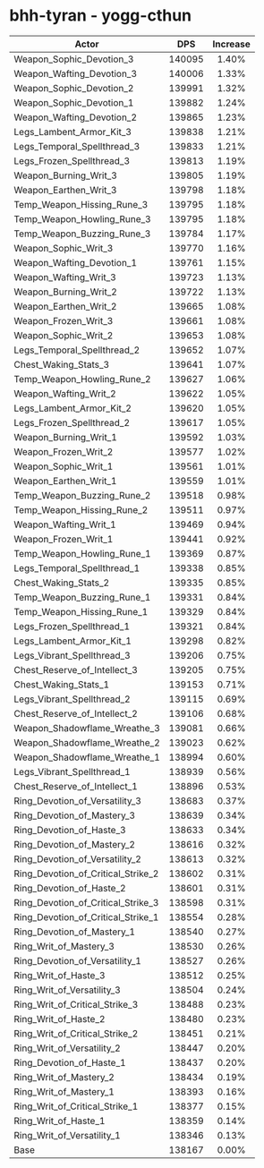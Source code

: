 # bhh-tyran - yogg-cthun
| Actor | DPS | Increase |
|---|:---:|:---:|
|Weapon_Sophic_Devotion_3|140095|1.40%|
|Weapon_Wafting_Devotion_3|140006|1.33%|
|Weapon_Sophic_Devotion_2|139991|1.32%|
|Weapon_Sophic_Devotion_1|139882|1.24%|
|Weapon_Wafting_Devotion_2|139865|1.23%|
|Legs_Lambent_Armor_Kit_3|139838|1.21%|
|Legs_Temporal_Spellthread_3|139833|1.21%|
|Legs_Frozen_Spellthread_3|139813|1.19%|
|Weapon_Burning_Writ_3|139805|1.19%|
|Weapon_Earthen_Writ_3|139798|1.18%|
|Temp_Weapon_Hissing_Rune_3|139795|1.18%|
|Temp_Weapon_Howling_Rune_3|139795|1.18%|
|Temp_Weapon_Buzzing_Rune_3|139784|1.17%|
|Weapon_Sophic_Writ_3|139770|1.16%|
|Weapon_Wafting_Devotion_1|139761|1.15%|
|Weapon_Wafting_Writ_3|139723|1.13%|
|Weapon_Burning_Writ_2|139722|1.13%|
|Weapon_Earthen_Writ_2|139665|1.08%|
|Weapon_Frozen_Writ_3|139661|1.08%|
|Weapon_Sophic_Writ_2|139653|1.08%|
|Legs_Temporal_Spellthread_2|139652|1.07%|
|Chest_Waking_Stats_3|139641|1.07%|
|Temp_Weapon_Howling_Rune_2|139627|1.06%|
|Weapon_Wafting_Writ_2|139622|1.05%|
|Legs_Lambent_Armor_Kit_2|139620|1.05%|
|Legs_Frozen_Spellthread_2|139617|1.05%|
|Weapon_Burning_Writ_1|139592|1.03%|
|Weapon_Frozen_Writ_2|139577|1.02%|
|Weapon_Sophic_Writ_1|139561|1.01%|
|Weapon_Earthen_Writ_1|139559|1.01%|
|Temp_Weapon_Buzzing_Rune_2|139518|0.98%|
|Temp_Weapon_Hissing_Rune_2|139511|0.97%|
|Weapon_Wafting_Writ_1|139469|0.94%|
|Weapon_Frozen_Writ_1|139441|0.92%|
|Temp_Weapon_Howling_Rune_1|139369|0.87%|
|Legs_Temporal_Spellthread_1|139338|0.85%|
|Chest_Waking_Stats_2|139335|0.85%|
|Temp_Weapon_Buzzing_Rune_1|139331|0.84%|
|Temp_Weapon_Hissing_Rune_1|139329|0.84%|
|Legs_Frozen_Spellthread_1|139321|0.84%|
|Legs_Lambent_Armor_Kit_1|139298|0.82%|
|Legs_Vibrant_Spellthread_3|139206|0.75%|
|Chest_Reserve_of_Intellect_3|139205|0.75%|
|Chest_Waking_Stats_1|139153|0.71%|
|Legs_Vibrant_Spellthread_2|139115|0.69%|
|Chest_Reserve_of_Intellect_2|139106|0.68%|
|Weapon_Shadowflame_Wreathe_3|139081|0.66%|
|Weapon_Shadowflame_Wreathe_2|139023|0.62%|
|Weapon_Shadowflame_Wreathe_1|138994|0.60%|
|Legs_Vibrant_Spellthread_1|138939|0.56%|
|Chest_Reserve_of_Intellect_1|138896|0.53%|
|Ring_Devotion_of_Versatility_3|138683|0.37%|
|Ring_Devotion_of_Mastery_3|138639|0.34%|
|Ring_Devotion_of_Haste_3|138633|0.34%|
|Ring_Devotion_of_Mastery_2|138616|0.32%|
|Ring_Devotion_of_Versatility_2|138613|0.32%|
|Ring_Devotion_of_Critical_Strike_2|138602|0.31%|
|Ring_Devotion_of_Haste_2|138601|0.31%|
|Ring_Devotion_of_Critical_Strike_3|138598|0.31%|
|Ring_Devotion_of_Critical_Strike_1|138554|0.28%|
|Ring_Devotion_of_Mastery_1|138540|0.27%|
|Ring_Writ_of_Mastery_3|138530|0.26%|
|Ring_Devotion_of_Versatility_1|138527|0.26%|
|Ring_Writ_of_Haste_3|138512|0.25%|
|Ring_Writ_of_Versatility_3|138504|0.24%|
|Ring_Writ_of_Critical_Strike_3|138488|0.23%|
|Ring_Writ_of_Haste_2|138480|0.23%|
|Ring_Writ_of_Critical_Strike_2|138451|0.21%|
|Ring_Writ_of_Versatility_2|138447|0.20%|
|Ring_Devotion_of_Haste_1|138437|0.20%|
|Ring_Writ_of_Mastery_2|138434|0.19%|
|Ring_Writ_of_Mastery_1|138393|0.16%|
|Ring_Writ_of_Critical_Strike_1|138377|0.15%|
|Ring_Writ_of_Haste_1|138359|0.14%|
|Ring_Writ_of_Versatility_1|138346|0.13%|
|Base|138167|0.00%|
